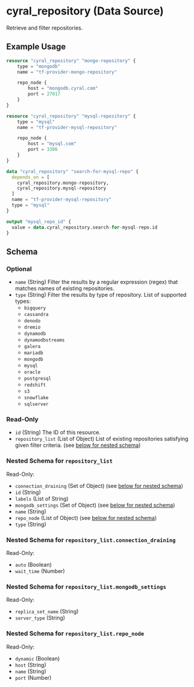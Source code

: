 # cyral_repository (Data Source)

Retrieve and filter repositories.

## Example Usage

```terraform
resource "cyral_repository" "mongo-repository" {
    type = "mongodb"
    name = "tf-provider-mongo-repository"

    repo_node {
        host = "mongodb.cyral.com"
        port = 27017
    }
}

resource "cyral_repository" "mysql-repository" {
    type = "mysql"
    name = "tf-provider-mysql-repository"

    repo_node {
        host = "mysql.com"
        port = 3306
    }
}

data "cyral_repository" "search-for-mysql-repo" {
  depends_on = [
    cyral_repository.mongo-repository,
    cyral_repository.mysql-repository
  ]
  name = "tf-provider-mysql-repository"
  type = "mysql"
}

output "mysql_repo_id" {
  value = data.cyral_repository.search-for-mysql-repo.id
}
```

<!-- schema generated by tfplugindocs -->

## Schema

### Optional

- `name` (String) Filter the results by a regular expression (regex) that matches names of existing repositories.
- `type` (String) Filter the results by type of repository. List of supported types:
  - `bigquery`
  - `cassandra`
  - `denodo`
  - `dremio`
  - `dynamodb`
  - `dynamodbstreams`
  - `galera`
  - `mariadb`
  - `mongodb`
  - `mysql`
  - `oracle`
  - `postgresql`
  - `redshift`
  - `s3`
  - `snowflake`
  - `sqlserver`

### Read-Only

- `id` (String) The ID of this resource.
- `repository_list` (List of Object) List of existing repositories satisfying given filter criteria. (see [below for nested schema](#nestedatt--repository_list))

<a id="nestedatt--repository_list"></a>

### Nested Schema for `repository_list`

Read-Only:

- `connection_draining` (Set of Object) (see [below for nested schema](#nestedobjatt--repository_list--connection_draining))
- `id` (String)
- `labels` (List of String)
- `mongodb_settings` (Set of Object) (see [below for nested schema](#nestedobjatt--repository_list--mongodb_settings))
- `name` (String)
- `repo_node` (List of Object) (see [below for nested schema](#nestedobjatt--repository_list--repo_node))
- `type` (String)

<a id="nestedobjatt--repository_list--connection_draining"></a>

### Nested Schema for `repository_list.connection_draining`

Read-Only:

- `auto` (Boolean)
- `wait_time` (Number)

<a id="nestedobjatt--repository_list--mongodb_settings"></a>

### Nested Schema for `repository_list.mongodb_settings`

Read-Only:

- `replica_set_name` (String)
- `server_type` (String)

<a id="nestedobjatt--repository_list--repo_node"></a>

### Nested Schema for `repository_list.repo_node`

Read-Only:

- `dynamic` (Boolean)
- `host` (String)
- `name` (String)
- `port` (Number)

